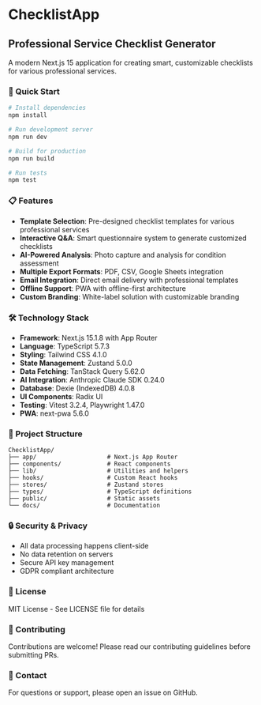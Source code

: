 # ChecklistApp

## Professional Service Checklist Generator

A modern Next.js 15 application for creating smart, customizable checklists for various professional services.

### 🚀 Quick Start

```bash
# Install dependencies
npm install

# Run development server
npm run dev

# Build for production
npm run build

# Run tests
npm test
```

### 📋 Features

- **Template Selection**: Pre-designed checklist templates for various professional services
- **Interactive Q&A**: Smart questionnaire system to generate customized checklists
- **AI-Powered Analysis**: Photo capture and analysis for condition assessment
- **Multiple Export Formats**: PDF, CSV, Google Sheets integration
- **Email Integration**: Direct email delivery with professional templates
- **Offline Support**: PWA with offline-first architecture
- **Custom Branding**: White-label solution with customizable branding

### 🛠️ Technology Stack

- **Framework**: Next.js 15.1.8 with App Router
- **Language**: TypeScript 5.7.3
- **Styling**: Tailwind CSS 4.1.0
- **State Management**: Zustand 5.0.0
- **Data Fetching**: TanStack Query 5.62.0
- **AI Integration**: Anthropic Claude SDK 0.24.0
- **Database**: Dexie (IndexedDB) 4.0.8
- **UI Components**: Radix UI
- **Testing**: Vitest 3.2.4, Playwright 1.47.0
- **PWA**: next-pwa 5.6.0

### 📁 Project Structure

```
ChecklistApp/
├── app/                    # Next.js App Router
├── components/             # React components
├── lib/                    # Utilities and helpers
├── hooks/                  # Custom React hooks
├── stores/                 # Zustand stores
├── types/                  # TypeScript definitions
├── public/                 # Static assets
└── docs/                   # Documentation
```

### 🔒 Security & Privacy

- All data processing happens client-side
- No data retention on servers
- Secure API key management
- GDPR compliant architecture

### 📄 License

MIT License - See LICENSE file for details

### 🤝 Contributing

Contributions are welcome! Please read our contributing guidelines before submitting PRs.

### 📧 Contact

For questions or support, please open an issue on GitHub.